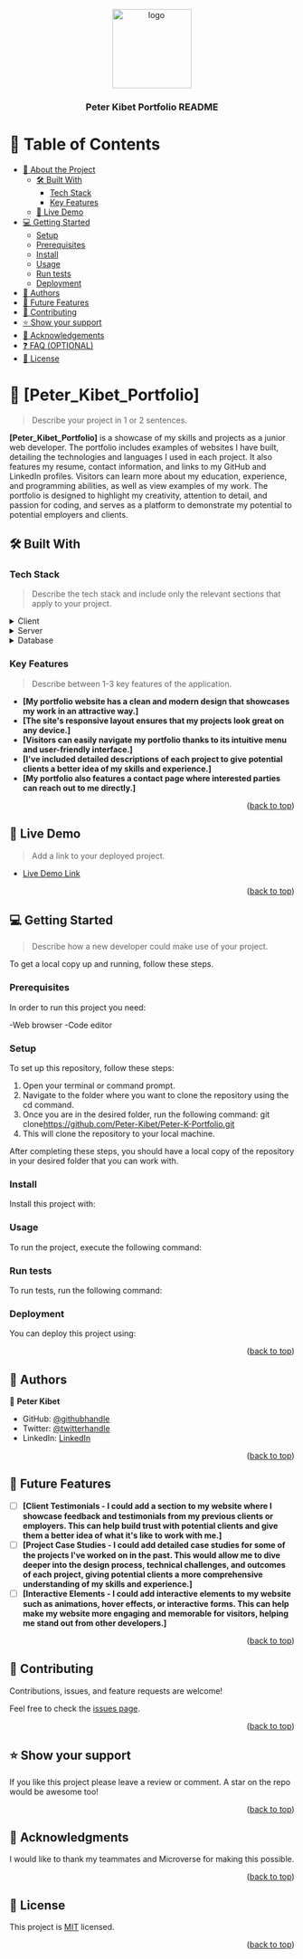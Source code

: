 <a name="readme-top"></a>

<div align="center">

  <img src="Peter-logo.png" alt="logo" width="140"  height="auto" />
  <br/>

  <h3><b>Peter Kibet Portfolio README</b></h3>

</div>

# 📗 Table of Contents

- [📖 About the Project](#about-project)
  - [🛠 Built With](#built-with)
    - [Tech Stack](#tech-stack)
    - [Key Features](#key-features)
  - [🚀 Live Demo](#live-demo)
- [💻 Getting Started](#getting-started)
  - [Setup](#setup)
  - [Prerequisites](#prerequisites)
  - [Install](#install)
  - [Usage](#usage)
  - [Run tests](#run-tests)
  - [Deployment](#deployment)
- [👥 Authors](#authors)
- [🔭 Future Features](#future-features)
- [🤝 Contributing](#contributing)
- [⭐️ Show your support](#support)
- [🙏 Acknowledgements](#acknowledgements)
- [❓ FAQ (OPTIONAL)](#faq)
- [📝 License](#license)

<!-- PROJECT DESCRIPTION -->

# 📖 [Peter_Kibet_Portfolio] <a name="about-project"></a>

> Describe your project in 1 or 2 sentences.

**[Peter_Kibet_Portfolio]** is a showcase of my skills and projects as a junior web developer. The portfolio includes examples of websites I have built, detailing the technologies and languages I used in each project. It also features my resume, contact information, and links to my GitHub and LinkedIn profiles. Visitors can learn more about my education, experience, and programming abilities, as well as view examples of my work. The portfolio is designed to highlight my creativity, attention to detail, and passion for coding, and serves as a platform to demonstrate my potential to potential employers and clients.

## 🛠 Built With <a name="built-with"></a>

### Tech Stack <a name="tech-stack"></a>

> Describe the tech stack and include only the relevant sections that apply to your project.

<details>
  <summary>Client</summary>
  <ul>
    <li><a href="https://reactjs.org/">
    -HTML
    -CSS
    </a></li>
  </ul>
</details>

<details>
  <summary>Server</summary>
  <ul>
    <li><a href="https://expressjs.com/"></a></li>
  </ul>
</details>

<details>
<summary>Database</summary>
  <ul>
    <li><a href="https://www.postgresql.org/"></a></li>
  </ul>
</details>

<!-- Features -->

### Key Features <a name="key-features"></a>

> Describe between 1-3 key features of the application.

- **[My portfolio website has a clean and modern design that showcases my work in an attractive way.]**
- **[The site's responsive layout ensures that my projects look great on any device.]**
- **[Visitors can easily navigate my portfolio thanks to its intuitive menu and user-friendly interface.]**
- **[I've included detailed descriptions of each project to give potential clients a better idea of my skills and experience.]**
- **[My portfolio also features a contact page where interested parties can reach out to me directly.]**

<p align="right">(<a href="#readme-top">back to top</a>)</p>

<!-- LIVE DEMO -->

## 🚀 Live Demo <a name="live-demo"></a>

> Add a link to your deployed project.

- [Live Demo Link](https://google.com)

<p align="right">(<a href="#readme-top">back to top</a>)</p>

<!-- GETTING STARTED -->

## 💻 Getting Started <a name="getting-started"></a>

> Describe how a new developer could make use of your project.

To get a local copy up and running, follow these steps.

### Prerequisites

In order to run this project you need:

-Web browser
-Code editor

### Setup

To set up this repository, follow these steps:

1. Open your terminal or command prompt.
2. Navigate to the folder where you want to clone the repository using the cd command.
3. Once you are in the desired folder, run the following command: git clone<https://github.com/Peter-Kibet/Peter-K-Portfolio.git>
4. This will clone the repository to your local machine.

After completing these steps, you should have a local copy of the repository in your desired folder that you can work with.

### Install

Install this project with:

### Usage

To run the project, execute the following command:

### Run tests

To run tests, run the following command:

### Deployment

You can deploy this project using:

<p align="right">(<a href="#readme-top">back to top</a>)</p>

## 👥 Authors <a name="authors"></a>

👤 **Peter Kibet**

- GitHub: [@githubhandle](https://github.com/Peter-Kibet)
- Twitter: [@twitterhandle](https://twitter.com/Peter_Montana_J)
- LinkedIn: [LinkedIn](https://www.linkedin.com/in/peter-jk-077148195/?lipi=urn%3Ali%3Apage%3Ad_flagship3_feed%3BRtNdLwX9S4KxQRQYgnD7qQ%3D%3D)

<p align="right">(<a href="#readme-top">back to top</a>)</p>

## 🔭 Future Features <a name="future-features"></a>

- [ ] **[Client Testimonials - I could add a section to my website where I showcase feedback and testimonials from my previous clients or employers. This can help build trust with potential clients and give them a better idea of what it's like to work with me.]**
- [ ] **[Project Case Studies - I could add detailed case studies for some of the projects I've worked on in the past. This would allow me to dive deeper into the design process, technical challenges, and outcomes of each project, giving potential clients a more comprehensive understanding of my skills and experience.]**
- [ ] **[Interactive Elements - I could add interactive elements to my website such as animations, hover effects, or interactive forms. This can help make my website more engaging and memorable for visitors, helping me stand out from other developers.]**

<p align="right">(<a href="#readme-top">back to top</a>)</p>

## 🤝 Contributing <a name="contributing"></a>

Contributions, issues, and feature requests are welcome!

Feel free to check the [issues page](../../issues/).

<p align="right">(<a href="#readme-top">back to top</a>)</p>

## ⭐️ Show your support <a name="support"></a>

If you like this project please leave a review or comment. A star on the repo would be awesome too!

<p align="right">(<a href="#readme-top">back to top</a>)</p>

## 🙏 Acknowledgments <a name="acknowledgements"></a>

I would like to thank my teammates and Microverse for making this possible.

<p align="right">(<a href="#readme-top">back to top</a>)</p>

## 📝 License <a name="license"></a>

This project is [MIT](./LICENCE.md) licensed.

<p align="right">(<a href="#readme-top">back to top</a>)</p>
